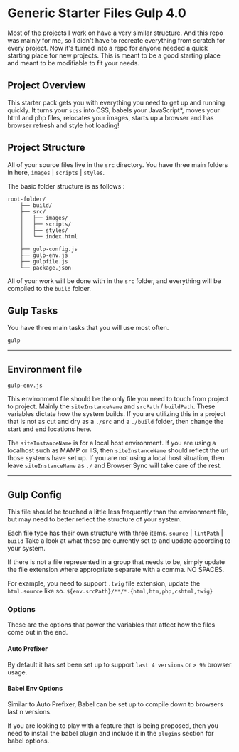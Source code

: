 # Generic Starter Files Gulp 4.0

Most of the projects I work on have a very similar structure. And this repo was mainly for me, so I didn't have to recreate everything from scratch for every project. Now it's turned into a repo for anyone needed a quick starting place for new projects. This is meant to be a good starting place and meant to be modifiable to fit your needs.

## Project Overview

This starter pack gets you with everything you need to get up and running quickly. It turns your `scss` into CSS, babels your JavaScript\*, moves your html and php files, relocates your images, starts up a browser and has browser refresh and style hot loading!

## Project Structure

All of your source files live in the `src` directory. You have three main folders in here, `images` | `scripts` | `styles`.

The basic folder structure is as follows :

```
root-folder/
    ├── build/
    ├── src/
    │   ├── images/
    │   ├── scripts/
    │   ├── styles/
    │   └── index.html
    │
    ├── gulp-config.js
    ├── gulp-env.js
    ├── gulpfile.js
    └── package.json
```

All of your work will be done with in the `src` folder, and everything will be compiled to the `build` folder.

## Gulp Tasks

You have three main tasks that you will use most often.

`gulp`

---

## Environment file

`gulp-env.js`

This environment file should be the only file you need to touch from project to project. Mainly the `siteInstanceName` and `srcPath` / `buildPath`. These variables dictate how the system builds. If you are utilizing this in a project that is not as cut and dry as a `./src` and a `./build` folder, then change the start and end locations here.

The `siteInstanceName` is for a local host environment. If you are using a localhost such as MAMP or IIS, then `siteInstanceName` should reflect the url those systems have set up. If you are not using a local host situation, then leave `siteInstanceName` as `./` and Browser Sync will take care of the rest.

---

## Gulp Config

This file should be touched a little less frequently than the environment file, but may need to better reflect the structure of your system.

Each file type has their own structure with three items. `source` | `lintPath` | `build` Take a look at what these are currently set to and update according to your system.

If there is not a file represented in a group that needs to be, simply update the file extension where appropriate separate with a comma. NO SPACES.

For example, you need to support `.twig` file extension, update the `html.source` like so. `${env.srcPath}/**/*.{html,htm,php,cshtml,twig}`

### Options

These are the options that power the variables that affect how the files come out in the end.

#### Auto Prefixer

By default it has set been set up to support `last 4 versions` or `> 9%` browser usage.

#### Babel Env Options

Similar to Auto Prefixer, Babel can be set up to compile down to browsers last n versions.

If you are looking to play with a feature that is being proposed, then you need to install the babel plugin and include it in the `plugins` section for babel options.
